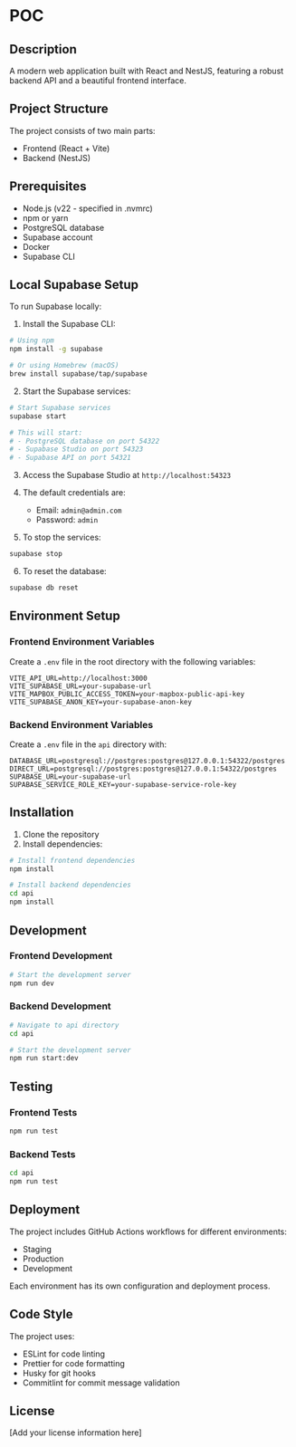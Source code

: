 # POC

## Description

A modern web application built with React and NestJS, featuring a robust backend API and a beautiful frontend interface.

## Project Structure

The project consists of two main parts:
- Frontend (React + Vite)
- Backend (NestJS)

## Prerequisites

- Node.js (v22 - specified in .nvmrc)
- npm or yarn
- PostgreSQL database
- Supabase account
- Docker
- Supabase CLI

## Local Supabase Setup

To run Supabase locally:

1. Install the Supabase CLI:
```bash
# Using npm
npm install -g supabase

# Or using Homebrew (macOS)
brew install supabase/tap/supabase
```

2. Start the Supabase services:
```bash
# Start Supabase services
supabase start

# This will start:
# - PostgreSQL database on port 54322
# - Supabase Studio on port 54323
# - Supabase API on port 54321
```

3. Access the Supabase Studio at `http://localhost:54323`
4. The default credentials are:
   - Email: `admin@admin.com`
   - Password: `admin`

5. To stop the services:
```bash
supabase stop
```

6. To reset the database:
```bash
supabase db reset
```

## Environment Setup

### Frontend Environment Variables

Create a `.env` file in the root directory with the following variables:
```
VITE_API_URL=http://localhost:3000
VITE_SUPABASE_URL=your-supabase-url
VITE_MAPBOX_PUBLIC_ACCESS_TOKEN=your-mapbox-public-api-key
VITE_SUPABASE_ANON_KEY=your-supabase-anon-key
```

### Backend Environment Variables

Create a `.env` file in the `api` directory with:
```
DATABASE_URL=postgresql://postgres:postgres@127.0.0.1:54322/postgres
DIRECT_URL=postgresql://postgres:postgres@127.0.0.1:54322/postgres
SUPABASE_URL=your-supabase-url
SUPABASE_SERVICE_ROLE_KEY=your-supabase-service-role-key
```

## Installation

1. Clone the repository
2. Install dependencies:
```bash
# Install frontend dependencies
npm install

# Install backend dependencies
cd api
npm install
```

## Development

### Frontend Development
```bash
# Start the development server
npm run dev
```

### Backend Development
```bash
# Navigate to api directory
cd api

# Start the development server
npm run start:dev
```

## Testing

### Frontend Tests
```bash
npm run test
```

### Backend Tests
```bash
cd api
npm run test
```

## Deployment

The project includes GitHub Actions workflows for different environments:
- Staging
- Production
- Development

Each environment has its own configuration and deployment process.

## Code Style

The project uses:
- ESLint for code linting
- Prettier for code formatting
- Husky for git hooks
- Commitlint for commit message validation

## License

[Add your license information here]
